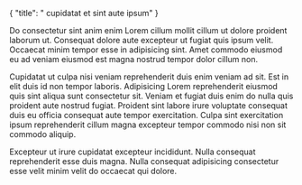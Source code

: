 {
  "title": " cupidatat et sint aute ipsum"
}

Do consectetur sint anim enim Lorem cillum mollit cillum ut dolore proident laborum ut. Consequat dolore aute excepteur ut fugiat quis ipsum velit. Occaecat minim tempor esse in adipisicing sint. Amet commodo eiusmod eu ad veniam eiusmod est magna nostrud tempor dolor cillum non.

Cupidatat ut culpa nisi veniam reprehenderit duis enim veniam ad sit. Est in elit duis id non tempor laboris. Adipisicing Lorem reprehenderit eiusmod quis sint aliqua sunt consectetur sit. Veniam et fugiat duis enim do nulla quis proident aute nostrud fugiat. Proident sint labore irure voluptate consequat duis eu officia consequat aute tempor exercitation. Culpa sint exercitation ipsum reprehenderit cillum magna excepteur tempor commodo nisi non sit commodo aliquip.

Excepteur ut irure cupidatat excepteur incididunt. Nulla consequat reprehenderit esse duis magna. Nulla consequat adipisicing consectetur esse velit minim velit do occaecat qui dolore.